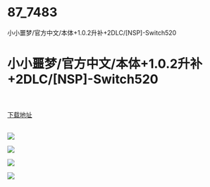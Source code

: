 # 87_7483
小小噩梦/官方中文/本体+1.0.2升补+2DLC/[NSP]-Switch520
# 小小噩梦/官方中文/本体+1.0.2升补+2DLC/[NSP]-Switch520
 <br/></br>
[下载地址](https://www.switch520.cc/article/7483 "下载地址")
<br/></br>

<p><img src="https://www.switch520.cc/muke_img/upload_art_editor_20201124-1_42abdab6d0fe1064ace3dc00610d7967.jpg"></p>
<p><img src="https://www.switch520.cc/muke_img/upload_art_editor_20201124-1_ad72b8b4b178905b958439225e4ad880.jpg"></p>
<p><img src="https://www.switch520.cc/muke_img/upload_art_editor_20201124-1_d4a2ef4f178c9ec873e50bcbbdd4c012.jpg"></p>
<p><img src="https://www.switch520.cc/muke_img/upload_art_editor_20201124-1_03550cd7cb45ed3d9ca38dba4867f6a9.jpg"></p>
<p></p>
<p></p>
<p></p>
<p></p>
